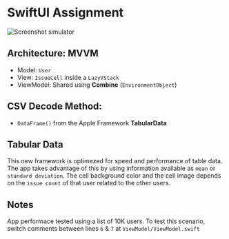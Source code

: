 # SwiftUI Assignment

![Screenshot simulator](https://user-images.githubusercontent.com/88148565/167357658-62fe0763-1f2d-44da-a89e-cd8e8ffff2e8.png)

## Architecture: **MVVM**
- Model: `User`
- View: `IssueCell` inside a `LazyVStack`
- ViewModel: Shared using **Combine** (`EnvironmentObject`) 

## CSV Decode Method:

- `DataFrame()` from the Apple Framework **TabularData**

## Tabular Data
This new framework is optimezed for speed and performance of table data. The app takes advantage of this by using information available as `mean` or `standard deviation`. The cell background color and the cell image depends on the `issue count` of that user related to the other users.

## Notes
App performace tested using a list of 10K users. To test this scenario, switch comments between lines `6` & `7` at `ViewModel/ViewModel.swift`
